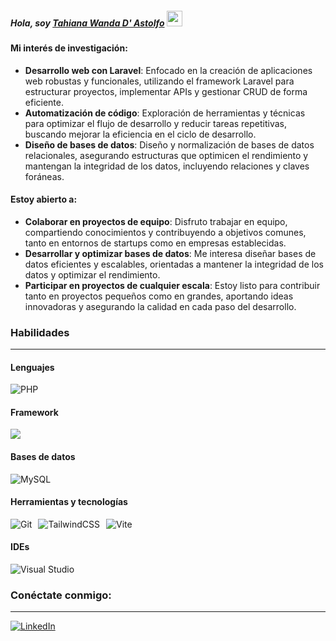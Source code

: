 <h5>Hola, soy <a href="https://www.youtube.com/channel/UCietjxpksncMdOUkycv5nqA">Tahiana Wanda D' Astolfo</a> <img src="https://media.giphy.com/media/hvRJCLFzcasrR4ia7z/giphy.gif" width="25px"></h5>

<h4>Mi interés de investigación:</h4>
<ul>
    <li><strong>Desarrollo web con Laravel</strong>: Enfocado en la creación de aplicaciones web robustas y funcionales, utilizando el framework Laravel para estructurar proyectos, implementar APIs y gestionar CRUD de forma eficiente.</li>
    <li><strong>Automatización de código</strong>: Exploración de herramientas y técnicas para optimizar el flujo de desarrollo y reducir tareas repetitivas, buscando mejorar la eficiencia en el ciclo de desarrollo.</li>
    <li><strong>Diseño de bases de datos</strong>: Diseño y normalización de bases de datos relacionales, asegurando estructuras que optimicen el rendimiento y mantengan la integridad de los datos, incluyendo relaciones y claves foráneas.</li>
</ul>

<h4>Estoy abierto a:</h4>
<ul>
    <li><strong>Colaborar en proyectos de equipo</strong>: Disfruto trabajar en equipo, compartiendo conocimientos y contribuyendo a objetivos comunes, tanto en entornos de startups como en empresas establecidas.</li>
    <li><strong>Desarrollar y optimizar bases de datos</strong>: Me interesa diseñar bases de datos eficientes y escalables, orientadas a mantener la integridad de los datos y optimizar el rendimiento.</li>
    <li><strong>Participar en proyectos de cualquier escala</strong>: Estoy listo para contribuir tanto en proyectos pequeños como en grandes, aportando ideas innovadoras y asegurando la calidad en cada paso del desarrollo.</li>
</ul>

<h3> Habilidades </h3>
<hr>

<h4>Lenguajes</h4>
<div style="display: flex; gap: 10px;">
    <img src="https://img.shields.io/badge/php-%23777BB4.svg?style=for-the-badge&logo=php&logoColor=white" alt="PHP"/>
</div>

<h4>Framework</h4>
<div style="display: flex; gap: 10px;">
    <img src="https://img.shields.io/badge/laravel-%23FF2D20.svg?style=for-the-badge&logo=laravel&logoColor=white"/>
</div>

<h4>Bases de datos</h4>
<div style="display: flex; gap: 10px;">
    <img src="https://img.shields.io/badge/mysql-4479A1.svg?style=for-the-badge&logo=mysql&logoColor=white" alt="MySQL"/>
</div>

<h4>Herramientas y tecnologías</h4>
<div style="display: flex; gap: 10px;">
    <img src="https://img.shields.io/badge/git-%23F05033.svg?style=for-the-badge&logo=git&logoColor=white" alt="Git"/> 
    <img src="https://img.shields.io/badge/tailwindcss-%2338B2AC.svg?style=for-the-badge&logo=tailwind-css&logoColor=white" alt="TailwindCSS"/> 
    <img src="https://img.shields.io/badge/vite-%23646CFF.svg?style=for-the-badge&logo=vite&logoColor=white" alt="Vite"/>
</div>

<h4>IDEs</h4>
<div style="display: flex; gap: 10px;">
    <img src="https://img.shields.io/badge/Visual%20Studio-5C2D91.svg?style=for-the-badge&logo=visual-studio&logoColor=white" alt="Visual Studio"/>
</div>

<h3 >Conéctate conmigo:</h3>
<hr>
<div style="display: flex; gap: 10px;">
    <a href="https://www.linkedin.com/in/tahiana-wanda-d-astolfo-454bb31b4/" target="_blank">
        <img src="https://img.shields.io/badge/linkedin-%230077B5.svg?style=for-the-badge&logo=linkedin&logoColor=white" alt="LinkedIn"/>
    </a>
</div>

